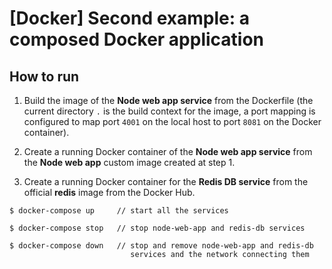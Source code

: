 # [Docker] Second example: a composed Docker application

## How to run
1. Build the image of the **Node web app service** from the Dockerfile (the current directory ```.``` is the build context for the image, a port mapping is configured to map port ```4001``` on the local host to port ```8081``` on the Docker container).

2. Create a running Docker container of the **Node web app service** from the **Node web app** custom image created at step 1.

3. Create a running Docker container for the **Redis DB service** from the official **redis** image from the Docker Hub.

```
$ docker-compose up     // start all the services

$ docker-compose stop   // stop node-web-app and redis-db services

$ docker-compose down   // stop and remove node-web-app and redis-db 
                           services and the network connecting them
```